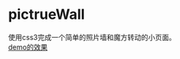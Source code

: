 # pictrueWall
使用css3完成一个简单的照片墙和魔方转动的小页面。<br/>
<a href="http://marday.github.io/pictrueWall/">demo的效果</a>
